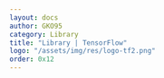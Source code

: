 ```yaml
---
layout: docs
author: GKO95
category: Library
title: "Library | TensorFlow"
logo: "/assets/img/res/logo-tf2.png"
order: 0x12
---
```


